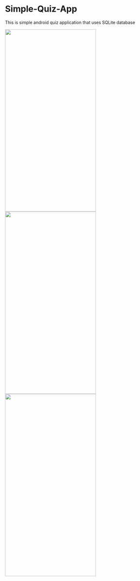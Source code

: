 # Simple-Quiz-App
This is simple android quiz application that uses SQLite database 
<p float = "left">
<img src ="https://user-images.githubusercontent.com/20206625/43826035-e48b4480-9b13-11e8-8657-c7d4ce6664fd.png"  width="300" height="600" >

<img src ="https://user-images.githubusercontent.com/20206625/43826576-4496aff8-9b15-11e8-88c1-96d1eb5cc5a6.png"  width="300" height="600">

<img src = "https://user-images.githubusercontent.com/20206625/43826086-0b457a5a-9b14-11e8-97e2-7fd4aeda6b0e.png"  width="300" height="600">
</p>
